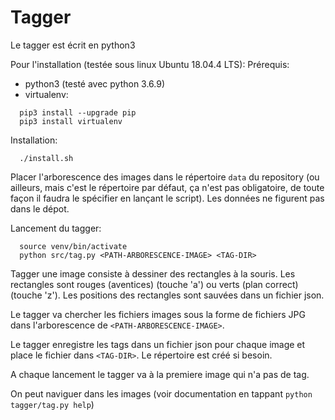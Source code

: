 # Tagger

Le tagger est écrit en python3

Pour l'installation (testée sous linux Ubuntu 18.04.4 LTS):
Prérequis:
- python3 (testé avec python 3.6.9)
- virtualenv:
```
  pip3 install --upgrade pip
  pip3 install virtualenv
```

Installation:
```
  ./install.sh
```

Placer l'arborescence des images dans le répertoire `data` du
repository (ou ailleurs, mais c'est le répertoire par défaut, ça n'est
pas obligatoire, de toute façon il faudra le spécifier en lançant le
script). Les données ne figurent pas dans le dépot.

Lancement du tagger:
```
  source venv/bin/activate
  python src/tag.py <PATH-ARBORESCENCE-IMAGE> <TAG-DIR>
```

Tagger une image consiste à dessiner des rectangles à la souris. Les
rectangles sont rouges (aventices) (touche 'a') ou verts (plan
correct) (touche 'z'). Les positions des rectangles sont sauvées dans
un fichier json.

Le tagger va chercher les fichiers images sous la forme de fichiers
JPG dans l'arborescence de `<PATH-ARBORESCENCE-IMAGE>`.

Le tagger enregistre les tags dans un fichier json pour chaque image
et place le fichier dans `<TAG-DIR>`. Le répertoire est créé si besoin.

A chaque lancement le tagger va à la premiere image qui n'a pas de tag.

On peut naviguer dans les images (voir documentation en tappant
`python tagger/tag.py help`)

